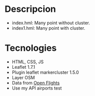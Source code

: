 # Descripcion

- index.hml: Many point without cluster.
- index1.hml: Many point with cluster.

# Tecnologies

- HTML, CSS, JS
- Leaflet 1.7.1
- Plugin leaflet markercluster 1.5.0
- Layer OSM
- Data from [Open Flights](https://openflights.org/data.html)
- Use my API airports test